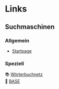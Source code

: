 # Links

## Suchmaschinen

### Allgemein

* [Startpage](https://www.startpage.com/)

### Speziell

📚 [Wörterbuchnetz](https://woerterbuchnetz.de/#0)  
📰 [BASE](https://www.base-search.net/)  
